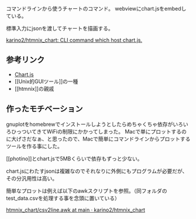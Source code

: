 コマンドラインから使うチャートのコマンド。
webviewにchart.jsをembedしている。

標準入力にjsonを渡してチャートを描画する。

[karino2/htmnix_chart: CLI command which host chart.js.](https://github.com/karino2/htmnix_chart)

## 参考リンク

- [Chart.js](https://www.chartjs.org/docs/latest/)
- [[Unix的GUIツール]]の一種
- [[htmnix]]の親戚

## 作ったモチベーション

gnuplotをhomebrewでインストールしようとしたらめちゃくちゃ依存がいろいろひっついてきてWiFiの制限にかかってしまった。
Macで単にプロットするのに大げさだなぁ、と思ったので、Macで簡単にコマンドラインからプロットするツールを作る事にした。

[[photino]]とchart.jsで5MBくらいで依存もずっと少ない。

chart.jsにわたすjsonは複雑なのでそれなりに外側にもプログラムが必要だが、
その分汎用性は高い。

簡単なプロットは例えば以下のawkスクリプトを参照。（同フォルダのtest_data.csvを処理する事を念頭に置いている）

[htmnix_chart/csv2line.awk at main · karino2/htmnix_chart](https://github.com/karino2/htmnix_chart/blob/main/test/csv2line.awk)